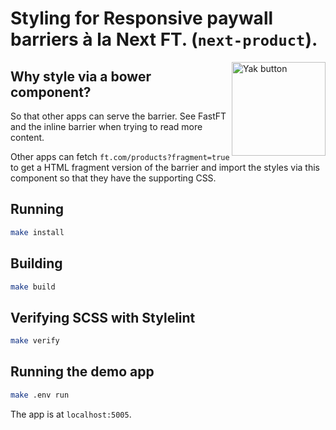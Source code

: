 # Styling for Responsive paywall barriers à la Next FT. (`next-product`).

<a href="https://docs.google.com/forms/d/e/1FAIpQLSf5InA7UJK9yNBCzidFKI_WNkfbl6of1eRlIACRspGXUcBx8A/viewform?usp=pp_url&entry.78759464=n-barriers" target="_blank">
  <img src="https://i.imgur.com/UmScdZ4.png" alt="Yak button" border="0" align="right" width="150" title="Report a yak shaving incident for this repository">
</a>

## Why style via a bower component?

So that other apps can serve the barrier. See FastFT and the inline barrier when trying to read more content.

Other apps can fetch `ft.com/products?fragment=true` to get a HTML fragment version of the barrier and import the styles via this component so that they have the supporting CSS.

## Running
```sh
make install
```

## Building
```sh
make build
```

## Verifying SCSS with Stylelint
```sh
make verify
```

## Running the demo app
```sh
make .env run
```
The app is at `localhost:5005`.
